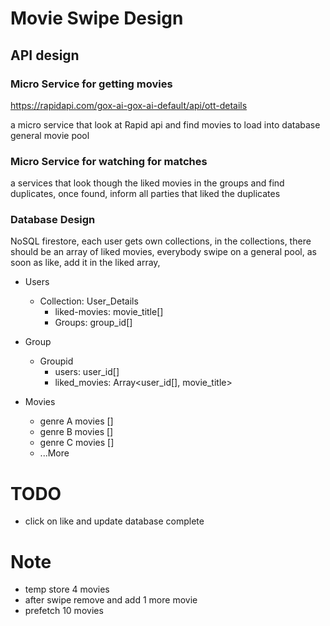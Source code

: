 # Movie Swipe Design

## API design

### Micro Service for getting movies

https://rapidapi.com/gox-ai-gox-ai-default/api/ott-details

a micro service that look at Rapid api and find movies to load into database general movie pool

### Micro Service for watching for matches

a services that look though the liked movies in the groups and find duplicates, once found, inform all parties that liked the duplicates

### Database Design

NoSQL firestore, each user gets own collections, in the collections, there should be an array of liked movies, everybody swipe on a general pool, as soon as like, add it in the liked array,

- Users

  - Collection: User_Details
    - liked-movies: movie_title[]
    - Groups: group_id[]

- Group

  - Groupid
    - users: user_id[]
    - liked_movies: Array<user_id[], movie_title>

- Movies
  - genre A movies []
  - genre B movies []
  - genre C movies []
  - ...More

# TODO

- click on like and update database complete

# Note

- temp store 4 movies
- after swipe remove and add 1 more movie
- prefetch 10 movies
